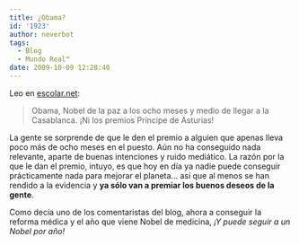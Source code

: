```yaml
---
title: ¿Obama?
id: '1923'
author: neverbot
tags:
  - Blog
  - Mundo Real™
date: 2009-10-09 12:28:40
---
```


Leo en [escolar.net](http://www.escolar.net/MT/archives/2009/10/obama-nobel-de-la-paz-a-los-o.html):

> Obama, Nobel de la paz a los ocho meses y medio de llegar a la Casablanca. ¡Ni los premios Príncipe de Asturias!

La gente se sorprende de que le den el premio a alguien que apenas lleva poco más de ocho meses en el puesto. Aún no ha conseguido nada relevante, aparte de buenas intenciones y ruido mediático. La razón por la que le dan el premio, intuyo, es que hoy en día ya nadie puede conseguir prácticamente nada para mejorar el planeta... así que al menos se han rendido a la evidencia y **ya sólo van a premiar los buenos deseos de la gente**.

Como decía uno de los comentaristas del blog, ahora a conseguir la reforma médica y el año que viene Nobel de medicina, _¡Y puede seguir a un Nobel por año!_